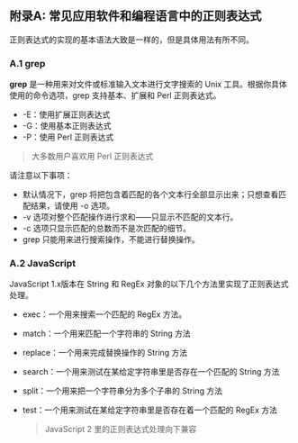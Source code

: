 ## 附录A: 常见应用软件和编程语言中的正则表达式

正则表达式的实现的基本语法大致是一样的，但是具体用法有所不同。

### A.1 grep

**grep** 是一种用来对文件或标准输入文本进行文字搜索的 Unix 工具。根据你具体使用的命令选项，grep 支持基本、扩展和 Perl 正则表达式。

- -E：使用扩展正则表达式
- -G：使用基本正则表达式
- -P：使用 Perl 正则表达式

> 大多数用户喜欢用 Perl 正则表达式

请注意以下事项：

- 默认情况下，grep 将把包含着匹配的各个文本行全部显示出来；只想查看匹配结果，请使用 -o 选项。
- -v 选项对整个匹配操作进行求和——只显示不匹配的文本行。
- -c 选项只显示匹配的总数而不是次匹配的细节。
- grep 只能用来进行搜索操作，不能进行替换操作。

### A.2  JavaScript

JavaScript 1.x版本在 String 和 RegEx 对象的以下几个方法里实现了正则表达式处理。

- exec：一个用来搜索一个匹配的 RegEx 方法。

- match：一个用来匹配一个字符串的 String 方法

- replace：一个用来完成替换操作的 String 方法

- search：一个用来测试在某给定字符串里是否存在一个匹配的 String 方法

- split：一个用来把一个字符串分为多个子串的 String 方法

- test：一个用来测试在某给定字符串里是否存在着一个匹配的 RegEx 方法

  > JavaScript 2 里的正则表达式处理向下兼容

